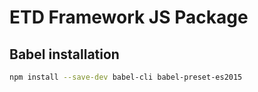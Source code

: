 # ETD Framework JS Package

## Babel installation

```bash
npm install --save-dev babel-cli babel-preset-es2015
```

